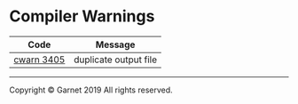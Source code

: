 # Compiler Warnings

|Code|Message|
|:-:|:-:|
|[cwarn 3405](/docs/en/releases/ches0/tools/compiler/warnings/cwarn3405.md)|duplicate output file|

---

Copyright © Garnet 2019 All rights reserved.
